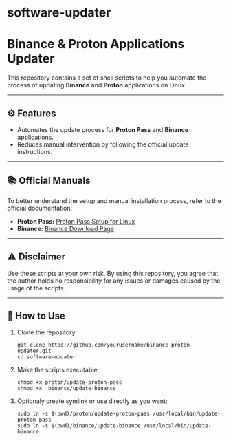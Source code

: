 # software-updater


# Binance & Proton Applications Updater

This repository contains a set of shell scripts to help you automate the process of updating **Binance** and **Proton** applications on Linux.

---

## ⚙️ Features

- Automates the update process for **Proton Pass** and **Binance** applications.
- Reduces manual intervention by following the official update instructions.

---

## 📚 Official Manuals

To better understand the setup and manual installation process, refer to the official documentation:

- **Proton Pass:** [Proton Pass Setup for Linux](https://proton.me/support/set-up-proton-pass-linux)
- **Binance:** [Binance Download Page](https://www.binance.com/en/download)

---

## ⚠️ Disclaimer

Use these scripts at your own risk. By using this repository, you agree that the author holds no responsibility for any issues or damages caused by the usage of the scripts.

---

## 🚀 How to Use

1. Clone the repository:
   ```
   git clone https://github.com/yourusername/binance-proton-updater.git
   cd software-updater
   ```


2. Make the scripts executable:
   ```
   chmod +x proton/update-proton-pass
   chmod +x  binance/update-binance
   ```


3. Optionaly create symlink or use directly as you want:
   ```
   sudo ln -s $(pwd)/proton/update-proton-pass /usr/local/bin/update-proton-pass
   sudo ln -s $(pwd)/binance/update-binance /usr/local/bin/update-binance
   ```

